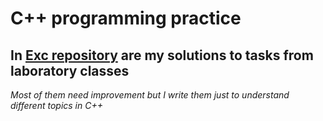 # C++ programming practice
## In [Exc repository](/Exc) are my solutions to tasks from laboratory classes
*Most of them need improvement but I write them just to understand different topics in C++*
